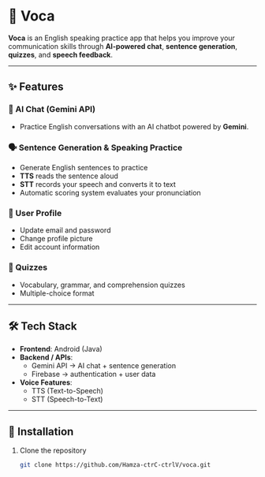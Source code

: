 # 📱 Voca

**Voca** is an English speaking practice app that helps you improve your communication skills through **AI-powered chat**, **sentence generation**, **quizzes**, and **speech feedback**.

---

## ✨ Features

### 🤖 AI Chat (Gemini API)
- Practice English conversations with an AI chatbot powered by **Gemini**.

### 🗣️ Sentence Generation & Speaking Practice
- Generate English sentences to practice  
- **TTS** reads the sentence aloud  
- **STT** records your speech and converts it to text  
- Automatic scoring system evaluates your pronunciation  

### 👤 User Profile
- Update email and password  
- Change profile picture  
- Edit account information  

### 📝 Quizzes
- Vocabulary, grammar, and comprehension quizzes  
- Multiple-choice format  

---

## 🛠️ Tech Stack

- **Frontend**: Android (Java)  
- **Backend / APIs**:  
  - Gemini API → AI chat + sentence generation  
  - Firebase → authentication + user data  
- **Voice Features**:  
  - TTS (Text-to-Speech)  
  - STT (Speech-to-Text)  

---

## 🚀 Installation

1. Clone the repository  
   ```bash
   git clone https://github.com/Hamza-ctrC-ctrlV/voca.git
